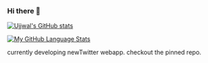 ### Hi there 👋

<!--
**masteryodaa/masteryodaa** is a ✨ _special_ ✨ repository because its `README.md` (this file) appears on your GitHub profile.

Here are some ideas to get you started:

- 🔭 I’m currently working on ...
- 🌱 I’m currently learning ...
- 👯 I’m looking to collaborate on ...
- 🤔 I’m looking for help with ...
- 💬 Ask me about ...
- 📫 How to reach me: ...
- 😄 Pronouns: ...
- ⚡ Fun fact: ...
-->

[![Ujjwal's GitHub stats](https://github-readme-stats.vercel.app/api?username=masteryodaa)](https://github.com/masteryodaa/github-readme-stats)

[![My GitHub Language Stats](https://github-readme-stats.vercel.app/api/top-langs/?username=masteryodaa)]()

currently developing newTwitter webapp. checkout the pinned repo.
